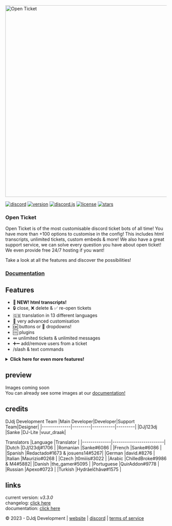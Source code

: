 <img src="https://www.dj-dj.be/wp-content/uploads/2023/02/open-ticket-cropped.png" alt="Open Ticket" width="600px">

[![discord](https://img.shields.io/badge/discord-join%20our%20server-5865F2.svg?style=flat-square&logo=discord)](https://discord.com/invite/26vT9wt3n3)  [![version](https://img.shields.io/badge/version-3.3.0-brightgreen.svg?style=flat-square)](https://github.com/DJj123dj/open-ticket/releases/tag/v3.3.0)  [![discord.js](https://img.shields.io/badge/discord.js-v14-CB3837.svg?style=flat-square&logo=npm)]()  [![license](https://img.shields.io/badge/license-GPL%203.0-important.svg?style=flat-square)](https://github.com/DJj123dj/open-ticket/blob/main/LICENSE) [![stars](https://img.shields.io/github/stars/djj123dj/open-ticket?color=yellow&label=stars&logo=github&style=flat-square)](https://docs.openticket.dj-dj.be)

### Open Ticket
Open Ticket is of the most customisable discord ticket bots of all time!
You have more than +100 options to customise in the config! This includes html transcripts, unlimited tickets, custom embeds & more!
We also have a great support service, we can solve every question you have about open ticket! We even provide free 24/7 hosting if you want!

Take a look at all the features and discover the possibilities!
### [Documentation](https://docs.openticket.dj-dj.be/quick-start)

## Features
- **🎉 NEW! html transcripts!**
- 🔒 close, ❌ delete & ✅ re-open tickets
- 🇬🇧 translation in 13 different languages
- 📄 very advanced customisation
- 🆗 buttons or 🔽 dropdowns!
- 🆒 plugins
- ∞ unlimited tickets & unlimited messages
- ➕➖ add/remove users from a ticket
- /slash & text commands

<details>
  <summary><b>Click here for even more features!</b></summary>
  
  
  - very customisable
  - close tickets with reason
  - also includes reaction roles!
  - discord interaction buttons
  - discord.js 14
</details>

## preview
Images coming soon<br>
You can already see some images at our [documentation!](https://docs.openticket.dj-dj.be)


## credits
DJdj Development Team
|Main Developer|Developer|Support Team|Designer|
|--------------|---------|-----------|---------|
|DJj123dj      |Sanke    |DJ-Lite    |vuur_draak|

Translators
|Language      |Translator               |
|--------------|-------------------------|
|Dutch         |DJj123dj#1706            |
|Romanian      |Sanke#6086               |
|French        |Sanke#6086               |
|Spanish       |Redactado#1673 & josuens14#5267|
|German        |david.#8276              |
|Italian       |Maurizio#0268            |
|Czech         |t0miiis#3022             |
|Arabic        |ChilledBroke#9986 & M4#5882|
|Danish        |the_gamer#5095           |
|Portuguese    |QuirAddon#9778           |
|Russian       |Apexo#0723               |
|Turkish       |Hydrâelčhâvø#1575        |

## links
current version: _v3.3.0_
</br>changelog: [click here](https://docs.openticket.dj-dj.be/other/changelog)
</br>documentation: [click here](https://docs.openticket.dj-dj.be/quick-start)

© 2023 - DJdj Development | [website](https://www.dj-dj.be) | [discord](https://discord.dj-dj.be) | [terms of service](https://www.dj-dj.be/terms)
